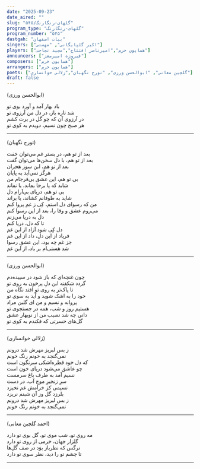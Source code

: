 ```yaml
---
date: "2025-09-23"
date_aired: ""
slug: "گلهای-رنگارنگ/۵۴۵"
program_type: "گلهای-رنگارنگ"
program_number: "۵۴۵"
dastgah: "بیات اصفهان"
singers: ["اکبر گلپایگانی", "مهستی"]
players: ["همایون خرم","امیرناصر افتتاح","مجید نجاحی"]
announcers: ["فیروزه امیرمعز"]
composers: ["همایون خرم"]
arrangers: ["همایون خرم"]
poets: ["گلچین معانی", "ابوالحسن ورزی", "تورج نگهبان","زلالی خوانساری"]
draft: false
---
```


(ابوالحسن ورزی)

باد بهار آمد و آورد بوی تو  
شد تازه باز، در دل من آرزوی تو  
در آرزوی آن که چو گل در برت کشم  
هر صبح چون نسیم، دویدم به کوی تو

---

(تورج نگهبان)

بعد از تو هم، در بستر غم می‌توان خفت  
بعد از تو هم، با دل سخن‌ها می‌توان گفت  
بعد از تو هم، این سوز هجران  
هرگز نمی‌آید به پایان  
بی تو هم، این عشق بی‌فرجام من  
شاید که پا برجا بماند، یا نماند  
بی تو هم، دریای بی‌آرام دل  
شاید به طوفانم کشاند، یا براند  
من که رسوای دل استم، کِی ز غم پروا کنم  
می‌روم عشق و وفا را، بعد از این رسوا کنم  
دل به دریا می‌زنم  
تا که دل، دریا کنم  
دل کِی شود آزاد از این غم  
فریاد از این دل، داد از این غم  
جز غم چه بود، این عشقِ رسوا  
شد هستی‌ام بر باد، از این غم  

---

(ابوالحسن ورزی)

چون غنچه‌ای که باز شود در سپیده‌دم  
گردد شکفته این دلِ پرخون به روی تو  
تا پاک‌تر به روی تو افتد نگاه من  
خود را به اشک شوید و آید به سوی تو  
پروانه و نسیم و من ای گلبن مراد  
هستیم روز و شب، همه در جستجوی تو  
دانی چه شد نصیب من از نوبهار عشق  
گل‌های حسرتی که فکندم به کوی تو  

---

(زلالی خوانساری)

ز بس لبریز مهرش شد درونم  
نمی‌گنجد به خونم رنگ خونم  
که دل خود قطره‌اشکی سرنگون است  
چو عاشق می‌شود دریای خون است  
نسیم آمد به طرف باغ سرمست  
سرِ زنجیرِ موجِ آب، در دست  
نسیمی کز خرامش غم نخیزد  
بلرزد گل وز آن شبنم نریزد  
ز بس لبریز مهرش شد درونم  
نمی‌گنجد به خونم رنگ خونم

---

(احمد گلچین معانی)

مه روی تو، شب موی تو، گل بوی تو دارد  
گلزار جهان، خرمی از روی تو دارد  
نرگس که نظرباز بوَد در صف گل‌ها  
تا چشم تو را دید، نظر سوی تو دارد

---